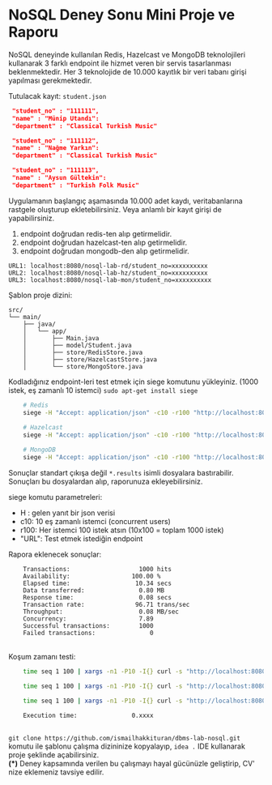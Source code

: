 NoSQL Deney Sonu Mini Proje ve Raporu
=================================

NoSQL deneyinde kullanılan Redis, Hazelcast ve MongoDB teknolojileri kullanarak 3 farklı endpoint ile hizmet veren bir servis tasarlanması beklenmektedir. Her 3 teknolojide de 10.000 kayıtlık bir veri tabanı girişi yapılması gerekmektedir.

Tutulacak kayıt:
`student.json`
```json
 "student_no" : "111111",
 "name" : "Münip Utandı":
 "department" : "Classical Turkish Music"

 "student_no" : "111112",
 "name" : "Nağme Yarkın":
 "department" : "Classical Turkish Music"

 "student_no" : "111113",
 "name" : "Aysun Gültekin":
 "department" : "Turkish Folk Music"
```

Uygulamanın başlangıç aşamasında 10.000 adet kaydı, veritabanlarına rastgele oluşturup ekletebilirsiniz. Veya anlamlı bir kayıt girişi de yapabilirsiniz.

1. endpoint doğrudan redis-ten alıp getirmelidir.
2. endpoint doğrudan hazelcast-ten alıp getirmelidir.
3. endpoint doğrudan mongodb-den alıp getirmelidir.

`URL1: localhost:8080/nosql-lab-rd/student_no=xxxxxxxxxx`\
`URL2: localhost:8080/nosql-lab-hz/student_no=xxxxxxxxxx`\
`URL3: localhost:8080/nosql-lab-mon/student_no=xxxxxxxxxx`


Şablon proje dizini:
```
src/
└── main/
    ├── java/
    │   └── app/
    │       ├── Main.java
    │       ├── model/Student.java
    │       ├── store/RedisStore.java
    │       ├── store/HazelcastStore.java
    │       └── store/MongoStore.java
```

Kodladığınız endpoint-leri test etmek için siege komutunu yükleyiniz. (1000 istek, eş zamanlı 10 istemci)
`sudo apt-get install siege`
```bash
    # Redis
    siege -H "Accept: application/json" -c10 -r100 "http://localhost:8080/nosql-lab-rd/student_no=2025000001" > ~/redis.results
    
    # Hazelcast
    siege -H "Accept: application/json" -c10 -r100 "http://localhost:8080/nosql-lab-hz/student_no=2025000001" > ~/hz.results

    # MongoDB
    siege -H "Accept: application/json" -c10 -r100 "http://localhost:8080/nosql-lab-mon/student_no=2025000001" > ~/mongodb.results
```
Sonuçlar standart çıkışa değil `*.results` isimli dosyalara bastırabilir. Sonuçları bu dosyalardan alıp, raporunuza ekleyebilirsiniz.

siege komutu parametreleri:
* H : gelen yanıt bir json verisi
* c10: 10 eş zamanlı istemci (concurrent users)
* r100: Her istemci 100 istek atsın (10x100 = toplam 1000 istek)
* "URL": Test etmek istediğin endpoint


Rapora eklenecek sonuçlar:
```
    Transactions:                   1000 hits
    Availability:                 100.00 %
    Elapsed time:                  10.34 secs
    Data transferred:               0.80 MB
    Response time:                  0.08 secs
    Transaction rate:              96.71 trans/sec
    Throughput:                     0.08 MB/sec
    Concurrency:                    7.89
    Successful transactions:        1000
    Failed transactions:               0
```
\
Koşum zamanı testi:
```bash
    time seq 1 100 | xargs -n1 -P10 -I{} curl -s "http://localhost:8080/nosql-lab-rd/student_no=2025000001" > ~/redis.results

    time seq 1 100 | xargs -n1 -P10 -I{} curl -s "http://localhost:8080/nosql-lab-rd/student_no=2025000001" > ~/hz.results

    time seq 1 100 | xargs -n1 -P10 -I{} curl -s "http://localhost:8080/nosql-lab-mon/student_no=2025000001" > ~/mongodb.results
```
```
    Execution time:               0.xxxx
```
\
`git clone https://github.com/ismailhakkituran/dbms-lab-nosql.git` komutu ile şablonu çalışma dizininize kopyalayıp, `idea .` IDE kullanarak proje şeklinde açabilirsiniz.
\
**(\*)** Deney kapsamında verilen bu çalışmayı hayal gücünüzle geliştirip, CV' nize eklemeniz tavsiye edilir.


